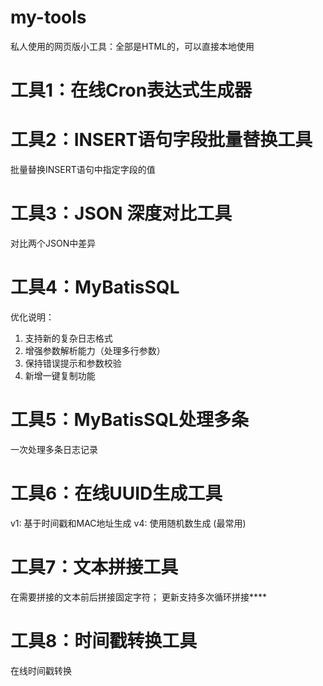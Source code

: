 # my-tools
私人使用的网页版小工具：全部是HTML的，可以直接本地使用
 # 工具1：在线Cron表达式生成器
 # 工具2：INSERT语句字段批量替换工具
 批量替换INSERT语句中指定字段的值
 # 工具3：JSON 深度对比工具
 对比两个JSON中差异
 # 工具4：MyBatisSQL 
 优化说明：
1. 支持新的复杂日志格式
2. 增强参数解析能力（处理多行参数）
3. 保持错误提示和参数校验
4. 新增一键复制功能

# 工具5：MyBatisSQL处理多条 
一次处理多条日志记录

# 工具6：在线UUID生成工具 
v1: 基于时间戳和MAC地址生成
v4: 使用随机数生成 (最常用)

# 工具7：文本拼接工具 
在需要拼接的文本前后拼接固定字符；
更新支持多次循环拼接****

# 工具8：时间戳转换工具 
在线时间戳转换
